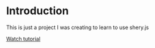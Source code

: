 # Introduction
This is just a project I was creating to learn to use shery.js

<a href="https://youtu.be/pv60QrlO4yM">Watch tutorial<a />
